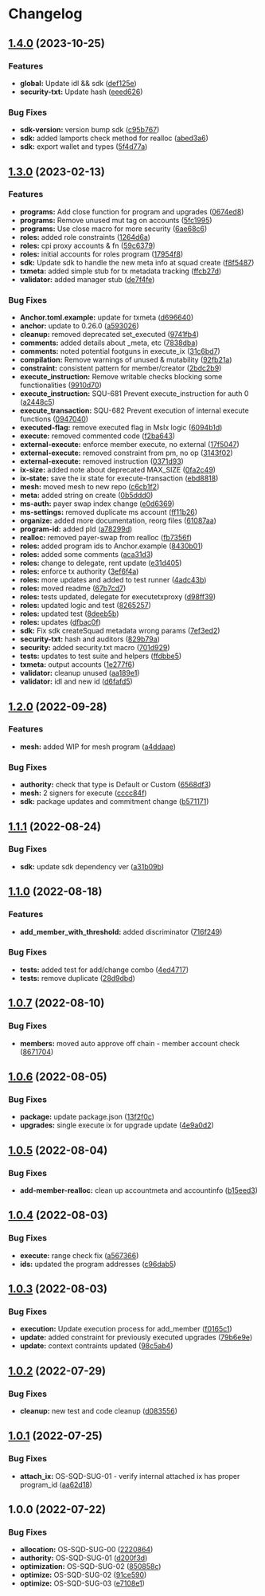 # Changelog

## [1.4.0](https://github.com/Squads-Protocol/squads-mpl/compare/v1.3.0...v1.4.0) (2023-10-25)


### Features

* **global:** Update idl && sdk ([def125e](https://github.com/Squads-Protocol/squads-mpl/commit/def125e25472465190206f09c5e204b5e0a1a2e3))
* **security-txt:** Update hash ([eeed626](https://github.com/Squads-Protocol/squads-mpl/commit/eeed6268efb38a07e20364d8741ba6c20e1c02a3))


### Bug Fixes

* **sdk-version:** version bump sdk ([c95b767](https://github.com/Squads-Protocol/squads-mpl/commit/c95b7673d616c377a349ca424261872dfcf8b19d))
* **sdk:** added lamports check method for realloc ([abed3a6](https://github.com/Squads-Protocol/squads-mpl/commit/abed3a63eaa1dee57dab5e146850bf3b0d362428))
* **sdk:** export wallet and types ([5f4d77a](https://github.com/Squads-Protocol/squads-mpl/commit/5f4d77a812cb22783fe3c2eabc4cb4befbe2879c))

## [1.3.0](https://github.com/Squads-Protocol/squads-mpl/compare/v1.2.0...v1.3.0) (2023-02-13)

### Features

* **programs:** Add close function for program and upgrades ([0674ed8](https://github.com/Squads-Protocol/squads-mpl/commit/0674ed82ba3a5c5171dc5d008b1f8d4905887610))
* **programs:** Remove unused mut tag on accounts ([5fc1995](https://github.com/Squads-Protocol/squads-mpl/commit/5fc1995c5c09ef79fdc2e8a1278cb571ed1bb21f))
* **programs:** Use close macro for more security ([6ae68c6](https://github.com/Squads-Protocol/squads-mpl/commit/6ae68c635ce34f6ee167acab67cff04cd606441f))
* **roles:** added role constraints ([1264d6a](https://github.com/Squads-Protocol/squads-mpl/commit/1264d6a1934d39b3d1b13852747f7fea196ab8b1))
* **roles:** cpi proxy accounts & fn ([59c6379](https://github.com/Squads-Protocol/squads-mpl/commit/59c6379817b3bce89b66a7cc4e03af6f08bb61d7))
* **roles:** initial accounts for roles program ([17954f8](https://github.com/Squads-Protocol/squads-mpl/commit/17954f864a180d82630bfbd194bc6a139d5df84a))
* **sdk:** Update sdk to handle the new meta info at squad create ([f8f5487](https://github.com/Squads-Protocol/squads-mpl/commit/f8f5487f1ad389f9431828b4d87fee820434c9a4))
* **txmeta:** added simple stub for tx metadata tracking ([ffcb27d](https://github.com/Squads-Protocol/squads-mpl/commit/ffcb27da05360f0d183fef32d8028fc69e7f8ff0))
* **validator:** added manager stub ([de7f4fe](https://github.com/Squads-Protocol/squads-mpl/commit/de7f4fe5c205c835408d920bf7d6c4261cb357e7))


### Bug Fixes

* **Anchor.toml.example:** update for txmeta ([d696640](https://github.com/Squads-Protocol/squads-mpl/commit/d696640429de376d69c06e9f3846dfa63305fd38))
* **anchor:** update to 0.26.0 ([a593026](https://github.com/Squads-Protocol/squads-mpl/commit/a593026bcaa594d7961e76297507ffc6932d3d8d))
* **cleanup:** removed deprecated set_executed ([9741fb4](https://github.com/Squads-Protocol/squads-mpl/commit/9741fb40a3b0c6646d564abffd64d4e4c7ce1454))
* **comments:** added details about _meta, etc ([7838dba](https://github.com/Squads-Protocol/squads-mpl/commit/7838dba24e1ff874f030b4a95d313e89efd9f691))
* **comments:** noted potential footguns in execute_ix ([31c6bd7](https://github.com/Squads-Protocol/squads-mpl/commit/31c6bd7eba7ade8671c36469cc97d20f76652b0b))
* **compilation:** Remove warnings of unused & mutability ([92fb21a](https://github.com/Squads-Protocol/squads-mpl/commit/92fb21aa67b05c7a227069025edb0bc75aee5857))
* **constraint:** consistent pattern for member/creator ([2bdc2b9](https://github.com/Squads-Protocol/squads-mpl/commit/2bdc2b945ef7928df1547b559ed7856a0a06dcb5))
* **execute_instruction:** Remove writable checks blocking some functionalities ([9910d70](https://github.com/Squads-Protocol/squads-mpl/commit/9910d70a21621b4ebacba6a06f1e45acfec30de6))
* **execute_instruction:** SQU-681 Prevent execute_instruction for auth 0 ([a2448c5](https://github.com/Squads-Protocol/squads-mpl/commit/a2448c5f830d9ee908e4ba449ad146734036fdf9))
* **execute_transaction:** SQU-682 Prevent execution of internal execute functions ([0947040](https://github.com/Squads-Protocol/squads-mpl/commit/09470403a684b8d4d83928a46dd76d2173de5c21))
* **executed-flag:** remove executed flag in MsIx logic ([6094b1d](https://github.com/Squads-Protocol/squads-mpl/commit/6094b1dc744a64b9c303a412cda0f7f135904ed0))
* **execute:** removed commented code ([f2ba643](https://github.com/Squads-Protocol/squads-mpl/commit/f2ba643daed5f660db02aac548ca6c2022efc507))
* **external-execute:** enforce member execute, no external ([17f5047](https://github.com/Squads-Protocol/squads-mpl/commit/17f50479c22f3a8f1a17d0585375862a2ea71c66))
* **external-execute:** removed constraint from pm, no op ([3143f02](https://github.com/Squads-Protocol/squads-mpl/commit/3143f0244c8c73400c46121eca521b8fa036f174))
* **external-execute:** removed instruction ([0371d93](https://github.com/Squads-Protocol/squads-mpl/commit/0371d936721b14bd0a4a6e42a3104aa9e29e8896))
* **ix-size:** added note about deprecated MAX_SIZE ([0fa2c49](https://github.com/Squads-Protocol/squads-mpl/commit/0fa2c49302c6de00925f2d8ceea2990411f879b7))
* **ix-state:** save the ix state for execute-transaction ([ebd8818](https://github.com/Squads-Protocol/squads-mpl/commit/ebd88183371163eb1697a66566f9c019f31270eb))
* **mesh:** moved mesh to new repo ([c6cb1f2](https://github.com/Squads-Protocol/squads-mpl/commit/c6cb1f2e93b66be7d5413158188e82c6ed825c91))
* **meta:** added string on create ([0b5ddd0](https://github.com/Squads-Protocol/squads-mpl/commit/0b5ddd04e04cfac97610cbbf9492487348914dcc))
* **ms-auth:** payer swap index change ([e0d6369](https://github.com/Squads-Protocol/squads-mpl/commit/e0d6369b567d4828d19e10c37c2910ba102f7c7e))
* **ms-settings:** removed duplicate ms account ([ff11b26](https://github.com/Squads-Protocol/squads-mpl/commit/ff11b26d09890fc45e4ad2cfdd6abaad5328959c))
* **organize:** added more documentation, reorg files ([61087aa](https://github.com/Squads-Protocol/squads-mpl/commit/61087aa6a305fb62d8a7b6e834f6b5ae105d9bed))
* **program-id:** added pId ([a78299d](https://github.com/Squads-Protocol/squads-mpl/commit/a78299dde19e06783a0786bc79460fa4adaae5ca))
* **realloc:** removed payer-swap from realloc ([fb7356f](https://github.com/Squads-Protocol/squads-mpl/commit/fb7356f782edb9a99087088316d838ca8696178f))
* **roles:** added program ids to Anchor.example ([8430b01](https://github.com/Squads-Protocol/squads-mpl/commit/8430b01dd0fc712605ea849986b0a1ba34ae280e))
* **roles:** added some comments ([aca31d3](https://github.com/Squads-Protocol/squads-mpl/commit/aca31d320a175f5a2a0ffaa51a26e101f2e2f0d9))
* **roles:** change to delegate, rent update ([e31d405](https://github.com/Squads-Protocol/squads-mpl/commit/e31d405c26ff2cd753ff45f41c0b476b89feb3c1))
* **roles:** enforce tx authority ([3ef6f4a](https://github.com/Squads-Protocol/squads-mpl/commit/3ef6f4ad262985c8b175f18e2f1e4632b71fce5c))
* **roles:** more updates and added to test runner ([4adc43b](https://github.com/Squads-Protocol/squads-mpl/commit/4adc43bbeacff1e59569d2515ac1154ba2c76d58))
* **roles:** moved readme ([67b7cd7](https://github.com/Squads-Protocol/squads-mpl/commit/67b7cd74a0fa4bf00f647772184efc8f5f341486))
* **roles:** tests updated, delegate for executetxproxy ([d98ff39](https://github.com/Squads-Protocol/squads-mpl/commit/d98ff39bbe437b35efbc8b49f99d755081f1e4e0))
* **roles:** updated logic and test ([8265257](https://github.com/Squads-Protocol/squads-mpl/commit/8265257d9e77f532bb890123687731bbe408344e))
* **roles:** updated test ([8deeb5b](https://github.com/Squads-Protocol/squads-mpl/commit/8deeb5bc74b74f7992462537650ff13507629ea4))
* **roles:** updates ([dfbac0f](https://github.com/Squads-Protocol/squads-mpl/commit/dfbac0fe5f103cbbbc587407ae1036a37405d0db))
* **sdk:** Fix sdk createSquad metadata wrong params ([7ef3ed2](https://github.com/Squads-Protocol/squads-mpl/commit/7ef3ed2bab2f68fb49d5db327854b2fccc092bb0))
* **security-txt:** hash and auditors ([829b79a](https://github.com/Squads-Protocol/squads-mpl/commit/829b79ac1ad2965de5c225732a4bd91d0f324417))
* **security:** added security.txt macro ([701d929](https://github.com/Squads-Protocol/squads-mpl/commit/701d929ff5f7c260b047d383eef83e4c93b0f2ba))
* **tests:** updates to test suite and helpers ([ffdbbe5](https://github.com/Squads-Protocol/squads-mpl/commit/ffdbbe5728cb955eee3c1ccf1be97360c5d5a2e9))
* **txmeta:** output accounts ([1e277f6](https://github.com/Squads-Protocol/squads-mpl/commit/1e277f68ac6ef92f3bc671baaa21a57d4a239bac))
* **validator:** cleanup unused ([aa189e1](https://github.com/Squads-Protocol/squads-mpl/commit/aa189e167d5b0a0b2805271874677ddf64b48c33))
* **validator:** idl and new id ([d6fafd5](https://github.com/Squads-Protocol/squads-mpl/commit/d6fafd5916e425171e25c0887f67318fd455dc0f))

## [1.2.0](https://github.com/Squads-Protocol/squads-mpl/compare/v1.1.1...v1.2.0) (2022-09-28)


### Features

* **mesh:** added WIP for mesh program ([a4ddaae](https://github.com/Squads-Protocol/squads-mpl/commit/a4ddaae260955837e6555c8123c320de4eb358a3))


### Bug Fixes

* **authority:** check that type is Default or Custom ([6568df3](https://github.com/Squads-Protocol/squads-mpl/commit/6568df39c9c5ecf11ae477c3a96797c6f0b65c97))
* **mesh:** 2 signers for execute ([cccc84f](https://github.com/Squads-Protocol/squads-mpl/commit/cccc84fbcf8f887d143be14d7077e4e0f28a23d0))
* **sdk:** package updates and commitment change ([b571171](https://github.com/Squads-Protocol/squads-mpl/commit/b571171aa57f94169f20ced7f0d909ca0d781476))

## [1.1.1](https://github.com/Squads-Protocol/squads-mpl/compare/v1.1.0...v1.1.1) (2022-08-24)


### Bug Fixes

* **sdk:** update sdk dependency ver ([a31b09b](https://github.com/Squads-Protocol/squads-mpl/commit/a31b09b2e9ad2f254ad02c9b3de6f295d40685f0))

## [1.1.0](https://github.com/Squads-Protocol/squads-mpl/compare/v1.0.7...v1.1.0) (2022-08-18)


### Features

* **add_member_with_threshold:** added discriminator ([716f249](https://github.com/Squads-Protocol/squads-mpl/commit/716f2496566e3170be6e70dda62a6b9a1a6d5764))


### Bug Fixes

* **tests:** added test for add/change combo ([4ed4717](https://github.com/Squads-Protocol/squads-mpl/commit/4ed47176344ec65a7854ad43046e7a6922baf3cf))
* **tests:** remove duplicate ([28d9dbd](https://github.com/Squads-Protocol/squads-mpl/commit/28d9dbd5c1a767e6e2def36f4309c86ddd654533))

## [1.0.7](https://github.com/Squads-Protocol/squads-mpl/compare/v1.0.6...v1.0.7) (2022-08-10)


### Bug Fixes

* **members:** moved auto approve off chain - member account check ([8671704](https://github.com/Squads-Protocol/squads-mpl/commit/8671704b0a9a434a8b135abfb8b047279453ba19))

## [1.0.6](https://github.com/squads-dapp/squads-mpl/compare/v1.0.5...v1.0.6) (2022-08-05)


### Bug Fixes

* **package:** update package.json ([13f2f0c](https://github.com/squads-dapp/squads-mpl/commit/13f2f0c50b045dde4b56902e98ee5c34285cde72))
* **upgrades:** single execute ix for upgrade update ([4e9a0d2](https://github.com/squads-dapp/squads-mpl/commit/4e9a0d2cb32b9d541ea5a7cbd4bfdcab512b894c))

## [1.0.5](https://github.com/squads-dapp/squads-mpl/compare/v1.0.4...v1.0.5) (2022-08-04)


### Bug Fixes

* **add-member-realloc:** clean up accountmeta and accountinfo ([b15eed3](https://github.com/squads-dapp/squads-mpl/commit/b15eed3002e401a972f7f717d55b62661d8e46e0))

## [1.0.4](https://github.com/squads-dapp/squads-mpl/compare/v1.0.3...v1.0.4) (2022-08-03)


### Bug Fixes

* **execute:** range check fix ([a567366](https://github.com/squads-dapp/squads-mpl/commit/a567366cf85d774c9c5b2f6ea17836e4ae18ca6c))
* **ids:** updated the program addresses ([c96dab5](https://github.com/squads-dapp/squads-mpl/commit/c96dab5f97e4ead188c76431217babee760c8cd4))

## [1.0.3](https://github.com/squads-dapp/squads-mpl/compare/v1.0.2...v1.0.3) (2022-08-03)


### Bug Fixes

* **execution:** Update execution process for add_member ([f0165c1](https://github.com/squads-dapp/squads-mpl/commit/f0165c17a8fbf6e5cbe60f72fd55f6d17565ed5a))
* **update:** added constraint for previously executed upgrades ([79b6e9e](https://github.com/squads-dapp/squads-mpl/commit/79b6e9e6f78f12f14d782da864c8ab6d5c043405))
* **update:** context contraints updated ([98c5ab4](https://github.com/squads-dapp/squads-mpl/commit/98c5ab435ac94535b9b38b95b95f2a7aae427a38))

## [1.0.2](https://github.com/squads-dapp/squads-mpl/compare/v1.0.1...v1.0.2) (2022-07-29)


### Bug Fixes

* **cleanup:** new test and code cleanup ([d083556](https://github.com/squads-dapp/squads-mpl/commit/d083556f00db619a013398137bbcedd3fd27e88e))

## [1.0.1](https://github.com/squads-dapp/squads-mpl/compare/v1.0.0...v1.0.1) (2022-07-25)


### Bug Fixes

* **attach_ix:** OS-SQD-SUG-01 - verify internal attached ix has proper program_id ([aa62d18](https://github.com/squads-dapp/squads-mpl/commit/aa62d18d88cf276f2b4c47101e5fe12cb6e5ef47))

## 1.0.0 (2022-07-22)


### Bug Fixes

* **allocation:** OS-SQD-SUG-00 ([2220864](https://github.com/squads-dapp/squads-mpl/commit/222086430363e07651b8efc0a03adaea5a624b5b))
* **authority:** OS-SQD-SUG-01 ([d200f3d](https://github.com/squads-dapp/squads-mpl/commit/d200f3ddf2bd888b4d4dfdecf8354a7ba0e1e514))
* **optimization:** OS-SQD-SUG-02 ([850858c](https://github.com/squads-dapp/squads-mpl/commit/850858ce71c3ead59af5d567577642e791238330))
* **optimize:** OS-SQD-SUG-02 ([91ce590](https://github.com/squads-dapp/squads-mpl/commit/91ce5904815356e6f523dd7eabefcdc1300474e5))
* **optimize:** OS-SQD-SUG-03 ([e7108e1](https://github.com/squads-dapp/squads-mpl/commit/e7108e1211fa98f306f8e147204b84971994e499))
